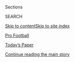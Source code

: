 <div id="app">

<div>

<div class="NYTAppHideMasthead css-zz1s19 e1suatyy0">

<div class="section css-ui9rw0 e1suatyy2">

<div class="css-11hrj97 er09x8g0">

<div class="css-6n7j50">

</div>

<span class="css-1dv1kvn">Sections</span>

<div class="css-10488qs">

<span class="css-1dv1kvn">SEARCH</span>

</div>

[Skip to content](#site-content)[Skip to site index](#site-index)

</div>

<div id="masthead-section-label" class="css-1fnb9ct eaxe0e00">

[Pro
Football](https://www.nytimes.com/section/sports/football)

</div>

<div class="css-10698na e1huz5gh0">

</div>

</div>

<div id="masthead-bar-one" class="section hasLinks css-15hmgas e1csuq9d3">

<div class="css-uqyvli e1csuq9d0">

</div>

<div class="css-1uqjmks e1csuq9d1">

</div>

<div class="css-9e9ivx">

[](https://myaccount.nytimes.com/auth/login?response_type=cookie&client_id=vi)

</div>

<div class="css-1bvtpon e1csuq9d2">

[Today’s Paper](https://www.nytimes.com/section/todayspaper)

</div>

</div>

</div>

</div>

<div data-aria-hidden="false">

<div id="site-content" data-role="main">

<div id="top-wrapper" class="css-15p45cc eaca97t0" type="top">

<div id="top-slug" class="css-19x0jxb eaca97t1" hidden="">

Advertisement

</div>

[Continue reading the main
story](#after-top)

<div class="ad top-wrapper" style="text-align:center;height:100%;display:block;min-height:90px">

<div id="top" class="place-ad" data-position="top" data-size-key="top">

</div>

</div>

<div id="after-top">

</div>

</div>

<div id="collection-football" class="section css-15h4p1b e9abtgs0">

<div class="css-1j21atc e1svk9qx1">

<div class="css-fmiefx e1svk9qx2">

<div class="css-1hk7r2m eu54l5x0">

<div id="sponsor-wrapper" class="css-7a1pgi eaca97t0" type="sponsor" hidden="">

<div id="sponsor-slug" class="css-1l4mleb eaca97t1" hidden="">

Supported by

</div>

[Continue reading the main
story](#after-sponsor)

<div id="sponsor" class="ad sponsor-wrapper" style="text-align:left;height:100%;display:block">

</div>

<div id="after-sponsor">

</div>

</div>

</div>

### <span class="css-5xm8y ezz4tcd1">[Sports](/section/sports)</span>

</div>

<div class="css-nfcc9b e1svk9qx3">

<div class="css-vl9dhg e1svk9qx5">

<div class="css-1nrhkj6 e1svk9qx6">

# N.F.L.

<div class="follow-button-placeholder" data-collection-id="">

</div>

<div class="css-d8bdto" data-role="toolbar" data-aria-label="Social Media Share buttons, Save button, and Comments Panel with current comment count" data-testid="share-tools">

  - 
  - 
  - 
  - 
    
    <div class="css-6n7j50">
    
    </div>

</div>

</div>

</div>

</div>

<div id="subheader-wrapper" class="css-1kieyps eaca97t0" type="subheader">

<div id="subheader-slug" class="css-1tag3rd eaca97t1">

Advertisement

</div>

[Continue reading the main
story](#after-subheader)

<div id="subheader" class="ad subheader-wrapper" style="text-align:center;height:100%;display:block">

</div>

<div id="after-subheader">

</div>

</div>

</div>

<div class="css-185go5a e1o5byef0">

<div class="css-15cbhtu">

  - [Latest](#stream-panel)
  - <span class="css-6n7j50">Search</span>
    <div class="control">
    <div class="label-container css-1dv1kvn">
    Search
    </div>
    <div class="css-wm4t3d">
    **<span id="clear-search-input" class="css-1dv1kvn">Clear this text
    input</span>
    </div>
    </div>
    <span class="css-1iovbfw"></span>

<div id="stream-panel" class="section css-8msx5b e1jz0cab1">

<div class="css-13mho3u">

1.  
    
    <div class="css-1cp3ece">
    
    <div class="css-1l4spti">
    
    [](/2020/08/03/sports/football/xfl-the-rock-dwayne-johnson.html)
    
    <div class="css-79elbk">
    
    ![](https://static01.nyt.com/images/2020/08/03/sports/03xfl/03xfl-thumbWide.jpg?quality=75&auto=webp&disable=upscale)
    
    </div>
    
    ## Dwayne Johnson Part of XFL Ownership Bid
    
    The actor and former wrestler, who is known as the Rock, is part of
    a group of investors that bought what remains of the XFL for $15
    million, pending bankruptcy court approval.
    
    <div class="css-1nqbnmb ea5icrr0">
    
    By <span class="css-1n7hynb">Victor
    Mather</span>
    
    </div>
    
    </div>
    
    <div class="css-1lc2l26 e1xfvim33">
    
    </div>
    
    </div>

2.  
    
    <div class="css-1cp3ece">
    
    <div class="css-1l4spti">
    
    [](/2020/07/31/sports/soccer/leeds-united-san-francisco-49ers.html)
    
    <div class="css-79elbk">
    
    ![](https://static01.nyt.com/images/2020/07/31/sports/31nfl-leeds1/31nfl-leeds1-thumbWide.jpg?quality=75&auto=webp&disable=upscale)
    
    </div>
    
    ## San Francisco 49ers Look to Increase Stake in Leeds United
    
    The N.F.L. team, which has owned a piece of the soccer team since
    2018, is in talks to increase its investment now that Leeds is
    returning to the Premier League.
    
    <div class="css-1nqbnmb ea5icrr0">
    
    By <span class="css-1n7hynb">Tariq
    Panja</span>
    
    </div>
    
    </div>
    
    <div class="css-1lc2l26 e1xfvim33">
    
    </div>
    
    </div>

3.  
    
    <div class="css-1cp3ece">
    
    <div class="css-1l4spti">
    
    [](/2020/07/31/sports/football/antonio-brown-suspension-nfl.html)
    
    <div class="css-79elbk">
    
    ![](https://static01.nyt.com/images/2020/08/01/sports/31brown-suspension-print/merlin_172890783_97953c39-f485-4d1c-8ccf-7f92169815a0-thumbWide.jpg?quality=75&auto=webp&disable=upscale)
    
    </div>
    
    ## Antonio Brown Suspended Eight Games by the N.F.L.
    
    The All-Pro receiver was penalized for his role in a January dispute
    at his home and for sending threatening texts to a woman who had
    accused him of sexual misconduct.
    
    <div class="css-1nqbnmb ea5icrr0">
    
    By <span class="css-1n7hynb">Ken
    Belson</span>
    
    </div>
    
    </div>
    
    <div class="css-1lc2l26 e1xfvim33">
    
    </div>
    
    </div>

4.  
    
    <div class="css-1cp3ece">
    
    <div class="css-1l4spti">
    
    [](/2020/07/30/sports/players-opt-out.html)
    
    <div class="css-79elbk">
    
    ![](https://static01.nyt.com/images/2020/07/30/sports/30missing-zimmerman/merlin_173950401_83c6e99d-03a4-4021-be1e-a680aebda54e-thumbWide.jpg?quality=75&auto=webp&disable=upscale)
    
    </div>
    
    ## Sports Are Back. Here Are Some Athletes Who Are Not.
    
    Ryan Zimmerman, David Price, Buster Posey, Carlos Vela and Wilson
    Chandler are among the players who are opting out of playing this
    summer because of health concerns.
    
    <div class="css-1nqbnmb ea5icrr0">
    
    By <span class="css-1n7hynb">Victor
    Mather</span>
    
    </div>
    
    </div>
    
    <div class="css-1lc2l26 e1xfvim33">
    
    </div>
    
    </div>

5.  
    
    <div class="css-1cp3ece">
    
    <div class="css-1l4spti">
    
    [](/2020/07/29/sports/football/nfl-mlb-opting-out.html)
    
    <div class="css-79elbk">
    
    ![](https://static01.nyt.com/images/2020/07/28/sports/28onfootball-1/28onfootball-1-thumbWide-v2.jpg?quality=75&auto=webp&disable=upscale)
    
    </div>
    
    ### <span class="css-m70j1g">on pro football</span>
    
    ## M.L.B.’s Botched Return Could Be a Warning for the N.F.L.
    
    Baseball’s coronavirus outbreak is a cautionary tale for a league
    returning without sequestering players. It may be too late for the
    N.F.L. to change plans.
    
    <div class="css-1nqbnmb ea5icrr0">
    
    By <span class="css-1n7hynb">Ken
    Belson</span>
    
    </div>
    
    </div>
    
    <div class="css-1lc2l26 e1xfvim33">
    
    </div>
    
    </div>

6.  
    
    <div class="css-1cp3ece">
    
    <div class="css-1l4spti">
    
    [](/2020/07/25/sports/football/woody-johnson-trump-jets.html)
    
    <div class="css-79elbk">
    
    ![](https://static01.nyt.com/images/2020/07/25/multimedia/25nfl-woody-correct/25nfl-woody-correct-thumbWide-v2.jpg?quality=75&auto=webp&disable=upscale)
    
    </div>
    
    ## As N.F.L. Fights Racism and Sexism, Team Owners Undercut the Message
    
    The league has often focused its progressive efforts at employees,
    players and public displays. But the actions of team owners have
    undermined attempts at change.
    
    <div class="css-1nqbnmb ea5icrr0">
    
    By <span class="css-1n7hynb">Ken
    Belson</span>
    
    </div>
    
    </div>
    
    <div class="css-1lc2l26 e1xfvim33">
    
    </div>
    
    </div>

7.  
    
    <div class="css-1cp3ece">
    
    <div class="css-1l4spti">
    
    [](/2020/07/24/sports/football/nfl-players-regular-season-start.html)
    
    <div class="css-79elbk">
    
    ![](https://static01.nyt.com/images/2020/07/24/sports/24nfl-hfo-cowboys/merlin_174709488_16f8e4bb-9c8c-4804-9083-46b86e8960c3-thumbWide.jpg?quality=75&auto=webp&disable=upscale)
    
    </div>
    
    ## Wary of Other Leagues’ Battles, N.F.L. and Players Agree on Terms to Return
    
    As training camps get underway, the two sides finalized plans to
    reduce the salary cap and scrap preseason games, an agreement that
    paves the way for the regular season to begin as scheduled on Sept.
    10.
    
    <div class="css-1nqbnmb ea5icrr0">
    
    By <span class="css-1n7hynb">Ken
    Belson</span>
    
    </div>
    
    </div>
    
    <div class="css-1lc2l26 e1xfvim33">
    
    </div>
    
    </div>

8.  
    
    <div class="css-1cp3ece">
    
    <div class="css-1l4spti">
    
    [](/2020/07/23/sports/football/washington-football-team-name-logo.html)
    
    <div class="css-79elbk">
    
    ![](https://static01.nyt.com/images/2020/07/23/multimedia/23xp-washington-pix-2dsub/23xp-washington-pix-2dsub-thumbWide.jpg?quality=75&auto=webp&disable=upscale)
    
    </div>
    
    ## Washington’s N.F.L. Team Will Retire Its Logo and Adopt a Temporary New Name
    
    For now, the team will be recognized as the Washington Football
    Team.
    
    <div class="css-1nqbnmb ea5icrr0">
    
    By <span class="css-1n7hynb">Derrick Bryson
    Taylor</span>
    
    </div>
    
    </div>
    
    <div class="css-1lc2l26 e1xfvim33">
    
    </div>
    
    </div>

9.  
    
    <div class="css-1cp3ece">
    
    <div class="css-1l4spti">
    
    [](/2020/07/21/sports/football/michael-bennett-retire-nfl.html)
    
    <div class="css-79elbk">
    
    ![](https://static01.nyt.com/images/2020/07/22/sports/21nfl-bennett/merlin_131767613_d7cc5b57-dd8c-4aba-a04f-efaf52c2176e-thumbWide.jpg?quality=75&auto=webp&disable=upscale)
    
    </div>
    
    ## Michael Bennett, a Protest Pioneer, Retires From the N.F.L.
    
    The defensive end announced his retirement on Instagram after an
    11-year career in which he won a Super Bowl with the Seattle
    Seahawks and became a leading voice on race and police brutality.
    
    <div class="css-1nqbnmb ea5icrr0">
    
    By <span class="css-1n7hynb">Ken
    Belson</span>
    
    </div>
    
    </div>
    
    <div class="css-1lc2l26 e1xfvim33">
    
    </div>
    
    </div>

10. 
    
    <div class="css-1cp3ece">
    
    <div class="css-1l4spti">
    
    [](/2020/07/20/sports/football/jets-giants-rutgers-fans-metlife-stadium.html)
    
    <div class="css-79elbk">
    
    ![](https://static01.nyt.com/images/2020/07/20/sports/20jetsgiants-fans/20jetsgiants-fans-thumbWide.jpg?quality=75&auto=webp&disable=upscale)
    
    </div>
    
    ## Jets and Giants Are N.F.L.’s First to Say They’ll Play Without Fans
    
    Following New Jersey’s restrictions on public gatherings, the two
    teams announced they would not admit fans for regular-season games
    at MetLife Stadium. Rutgers will cap spectators at 500.
    
    <div class="css-1nqbnmb ea5icrr0">
    
    By <span class="css-1n7hynb">Gillian R. Brassil <span>and</span> Ken
    Belson</span>
    
    </div>
    
    </div>
    
    <div class="css-1lc2l26 e1xfvim33">
    
    </div>
    
    </div>

<div class="css-13mho3u">

<div class="css-1t62hi8">

<div class="css-1stvaey">

Show
More

<div>

<div style="border:0;clip:rect(0 0 0 0);height:1px;margin:-1px;overflow:hidden;white-space:nowrap;padding:0;width:1px;position:absolute" data-role="log" data-aria-live="assertive">

</div>

<div style="border:0;clip:rect(0 0 0 0);height:1px;margin:-1px;overflow:hidden;white-space:nowrap;padding:0;width:1px;position:absolute" data-role="log" data-aria-live="assertive">

</div>

<div style="border:0;clip:rect(0 0 0 0);height:1px;margin:-1px;overflow:hidden;white-space:nowrap;padding:0;width:1px;position:absolute" data-role="log" data-aria-live="polite">

</div>

<div style="border:0;clip:rect(0 0 0 0);height:1px;margin:-1px;overflow:hidden;white-space:nowrap;padding:0;width:1px;position:absolute" data-role="log" data-aria-live="polite">

</div>

</div>

</div>

</div>

</div>

</div>

<div class="css-g6hk37 supplemental">

<div id="mid1-wrapper" class="css-10wkyv7 eaca97t0" type="lede">

<div id="mid1-slug" class="css-1tag3rd eaca97t1">

Advertisement

</div>

[Continue reading the main
story](#after-mid1)

<div id="mid1" class="ad mid1-wrapper" style="text-align:center;height:100%;display:block;min-height:250px">

</div>

<div id="after-mid1">

</div>

</div>

## Stats and Schedules

<div class="css-mmifeo">

  - [N.F.L.](#)

</div>

<div id="statscontent_fb" class="css-gtodgd">

</div>

<div id="mktg-wrapper" class="css-oxle51 eaca97t0" type="mktg">

<div id="mktg-slug" class="css-1tag3rd eaca97t1">

Advertisement

</div>

[Continue reading the main
story](#after-mktg)

<div id="mktg" class="ad mktg-wrapper" style="text-align:center;height:100%;display:block">

</div>

<div id="after-mktg">

</div>

</div>

## Follow Us

<div class="module-body">

  - [**<span data-aria-hidden="true">NYTSports</span><span class="css-1dv1kvn">twitter
    page for NYTSports</span>](https://twitter.com/NYTSports)

</div>

## Sign Up for the Sports Newsletter

<div class="css-hftqp3">

Get the big sports news, highlights and analysis from Times journalists,
with distinctive takes on games and some behind-the-scenes surprises,
delivered to your inbox every week.

</div>

[SIGN UP](/newsletters/signup/SP)

</div>

</div>

</div>

</div>

</div>

</div>

## Site Index

<div>

</div>

## Site Information Navigation

  - [© <span>2020</span> <span>The New York Times
    Company</span>](https://help.nytimes.com/hc/en-us/articles/115014792127-Copyright-notice)

<!-- end list -->

  - [NYTCo](https://www.nytco.com/)
  - [Contact
    Us](https://help.nytimes.com/hc/en-us/articles/115015385887-Contact-Us)
  - [Work with us](https://www.nytco.com/careers/)
  - [Advertise](https://nytmediakit.com/)
  - [T Brand Studio](http://www.tbrandstudio.com/)
  - [Your Ad
    Choices](https://www.nytimes.com/privacy/cookie-policy#how-do-i-manage-trackers)
  - [Privacy](https://www.nytimes.com/privacy)
  - [Terms of
    Service](https://help.nytimes.com/hc/en-us/articles/115014893428-Terms-of-service)
  - [Terms of
    Sale](https://help.nytimes.com/hc/en-us/articles/115014893968-Terms-of-sale)
  - [Site
    Map](https://spiderbites.nytimes.com)
  - [Help](https://help.nytimes.com/hc/en-us)
  - [Subscriptions](https://www.nytimes.com/subscription?campaignId=37WXW)

</div>

</div>
